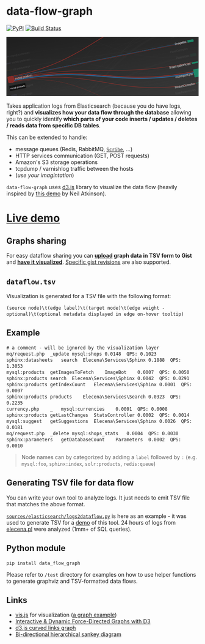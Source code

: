 # data-flow-graph

[![PyPI](https://img.shields.io/pypi/v/data_flow_graph.svg)](https://pypi.python.org/pypi/data_flow_graph)
[![Build Status](https://travis-ci.org/macbre/data-flow-graph.svg?branch=master)](https://travis-ci.org/macbre/data-flow-graph)

![](https://raw.githubusercontent.com/macbre/data-flow-graph/master/docs/data-flow-example.png)

Takes application logs from Elasticsearch (because you do have logs, right?) and **visualizes how your data flow through the database** allowing you to quickly identify **which parts of your code inserts / updates / deletes / reads data from specific DB tables**.

This can be extended to handle:

* message queues (Redis, RabbitMQ, [`Scribe`](https://github.com/facebookarchive/scribe), ...)
* HTTP services communication (GET, POST requests)
* Amazon's S3 storage operations
* tcpdump / varnishlog traffic between the hosts
* (*use your imagintation*)

`data-flow-graph` uses [d3.js](https://d3js.org/) library to visualize the data flow (heavily inspired by [this demo](http://bl.ocks.org/Neilos/584b9a5d44d5fe00f779) by Neil Atkinson).

# [Live demo](https://macbre.github.io/data-flow-graph/)

## Graphs sharing

For easy dataflow sharing you can **[upload](https://gist.github.com/macbre/ddf5742b8293062cc78b767fccb5197b) graph data in TSV form to Gist** and [**have it visualized**](https://macbre.github.io/data-flow-graph/gist.html#ddf5742b8293062cc78b767fccb5197b). [Specific gist revisions](https://macbre.github.io/data-flow-graph/gist.html#ef35fb2e6ea7cc617d59090ab1e89618@e3cadc15b51967093a5eae1dff8229cffb0df120) are also supported.

## `dataflow.tsv`

Visualization is generated for a TSV file with the following format:

```
(source node)\t(edge label)\t(target node)\t(edge weight - optional)\t(optional metadata displayed in edge on-hover tooltip)
```

## Example

```tsv
# a comment - will be ignored by the visualization layer
mq/request.php	_update	mysql:shops	0.0148	QPS: 0.1023
sphinx:datasheets	search	Elecena\Services\Sphinx	0.1888	QPS: 1.3053
mysql:products	getImagesToFetch	ImageBot	0.0007	QPS: 0.0050
sphinx:products	search	Elecena\Services\Sphinx	0.0042	QPS: 0.0291
sphinx:products	getIndexCount	Elecena\Services\Sphinx	0.0001	QPS: 0.0007
sphinx:products	products	Elecena\Services\Search	0.0323	QPS: 0.2235
currency.php	_	mysql:currencies	0.0001	QPS: 0.0008
sphinx:products	getLastChanges	StatsController	0.0002	QPS: 0.0014
mysql:suggest	getSuggestions	Elecena\Services\Sphinx	0.0026	QPS: 0.0181
mq/request.php	_delete	mysql:shops_stats	0.0004	QPS: 0.0030
sphinx:parameters	getDatabaseCount	Parameters	0.0002	QPS: 0.0010
```

> Node names can by categorized by adding a `label` followed by `:` (e.g. `mysql:foo`, `sphinx:index`, `solr:products`, `redis:queue`)

## Generating TSV file for data flow

You can write your own tool to analyze logs. It just needs to emit TSV file that matches the above format. 

[`sources/elasticsearch/logs2dataflow.py`](https://github.com/macbre/data-flow-graph/blob/master/sources/elasticsearch/logs2dataflow.py) is here as an example - it was used to generate TSV for a [demo](https://macbre.github.io/data-flow-graph/) of this tool. 24 hours of logs from [elecena.pl](https://elecena.pl/ ) were analyzed (1mm+ of SQL queries).

## Python module

```
pip install data_flow_graph
```

Please refer to `/test` directory for examples on how to use helper functions to generate graphviz and TSV-formatted data flows.

## Links

* [vis.js](https://github.com/almende/vis) for visualization ([a graph example](http://etn.io/))
* [Interactive & Dynamic Force-Directed Graphs with D3](https://medium.com/ninjaconcept/interactive-dynamic-force-directed-graphs-with-d3-da720c6d7811)
* [d3.js curved links graph](https://bl.ocks.org/mbostock/4600693)
* [Bi-directional hierarchical sankey diagram](http://bl.ocks.org/Neilos/584b9a5d44d5fe00f779)
